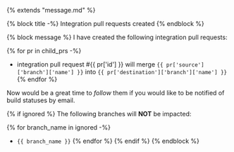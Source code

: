 {% extends "message.md" %}

{% block title -%}
Integration pull requests created
{% endblock %}

{% block message %}
I have created the following integration pull requests:

{% for pr in child_prs -%}
* integration pull request #{{ pr['id'] }} will merge `{{ pr['source']['branch']['name'] }}`
 into `{{ pr['destination']['branch']['name'] }}`
{% endfor %}

Now would be a great time to *follow* them if you would like to be notified of
build statuses by email.

{% if ignored %}
The following branches will **NOT** be impacted:

{% for branch_name in ignored -%}
* `{{ branch_name }}`
{% endfor %}
{% endif %}
{% endblock %}
